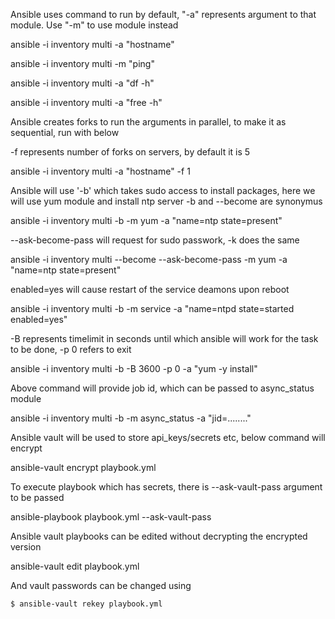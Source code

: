 Ansible uses command to run by default, "-a" represents argument to that module.
Use "-m" to use module instead

ansible -i inventory multi -a "hostname"

ansible -i inventory multi -m "ping"

ansible -i inventory multi -a "df -h"

ansible -i inventory multi -a "free -h"

Ansible creates forks to run the arguments in parallel, to make it as sequential, run with below

-f represents number of forks on servers, by default it is 5

ansible -i inventory multi -a "hostname" -f 1

Ansible will use '-b' which takes sudo access to install packages, here we will use yum module and install ntp server
-b and --become are synonymus

ansible -i inventory multi -b -m yum -a "name=ntp state=present"

--ask-become-pass will request for sudo passwork, -k does the same

ansible -i inventory multi --become --ask-become-pass -m yum -a "name=ntp state=present"

enabled=yes will cause restart of the service deamons upon reboot

ansible -i inventory multi -b -m service -a "name=ntpd state=started enabled=yes"

-B represents timelimit in seconds until which ansible will work for the task to be done, -p 0 refers to exit

ansible -i inventory multi -b -B 3600 -p 0 -a "yum -y install"

Above command will provide job id, which can be passed to async_status module

ansible -i inventory multi -b -m async_status -a "jid=........"

Ansible vault will be used to store api_keys/secrets etc, below command will encrypt

ansible-vault encrypt playbook.yml

To execute playbook which has secrets, there is --ask-vault-pass argument to be passed

ansible-playbook playbook.yml --ask-vault-pass

Ansible vault playbooks can be edited without decrypting the encrypted version

ansible-vault edit playbook.yml

And vault passwords can be changed using
```console
$ ansible-vault rekey playbook.yml
```